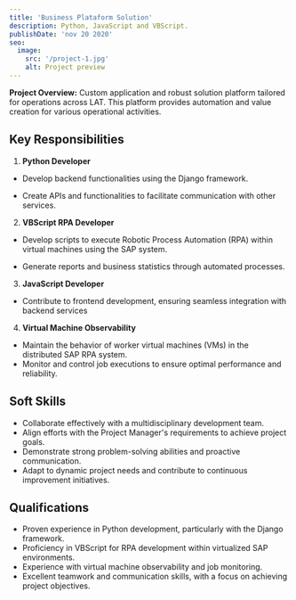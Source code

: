 ```yaml
---
title: 'Business Plataform Solution'
description: Python, JavaScript and VBScript.
publishDate: 'nov 20 2020'
seo:
  image:
    src: '/project-1.jpg'
    alt: Project preview
---
```


**Project Overview:**
Custom application and robust solution platform tailored for operations across LAT. This platform provides automation and value creation for various operational activities.

## Key Responsibilities

1. **Python Developer**

- Develop backend functionalities using the Django framework.

- Create APIs and functionalities to facilitate communication with other services.

2. **VBScript RPA Developer**

- Develop scripts to execute Robotic Process Automation (RPA) within virtual machines using the SAP system.

- Generate reports and business statistics through automated processes.

3. **JavaScript Developer**

- Contribute to frontend development, ensuring seamless integration with backend services

4. **Virtual Machine Observability**

- Maintain the behavior of worker virtual machines (VMs) in the
  distributed SAP RPA system.
- Monitor and control job executions to ensure optimal
  performance and reliability.

## Soft Skills

- Collaborate effectively with a multidisciplinary development team.
- Align efforts with the Project Manager's requirements to achieve project goals.
- Demonstrate strong problem-solving abilities and proactive communication.
- Adapt to dynamic project needs and contribute to continuous improvement initiatives.

## Qualifications

- Proven experience in Python development, particularly with the Django framework.
- Proficiency in VBScript for RPA development within virtualized SAP environments.
- Experience with virtual machine observability and job monitoring.
- Excellent teamwork and communication skills, with a focus on achieving project objectives.
